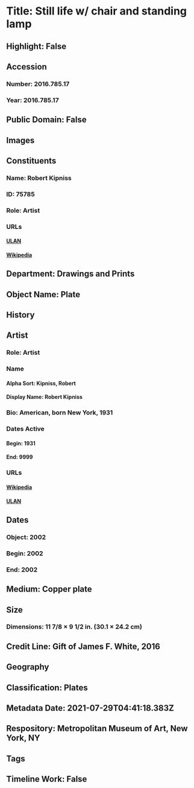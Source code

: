 # Title: Still life w/ chair and standing lamp
## Highlight: False
## Accession
### Number: 2016.785.17
### Year: 2016.785.17
## Public Domain: False
## Images
## Constituents
### Name: Robert Kipniss
### ID: 75785
### Role: Artist
### URLs
#### [ULAN](http://vocab.getty.edu/page/ulan/500104369)
#### [Wikipedia](https://www.wikidata.org/wiki/Q24565752)
## Department: Drawings and Prints
## Object Name: Plate
## History
## Artist
### Role: Artist
### Name
#### Alpha Sort: Kipniss, Robert
#### Display Name: Robert Kipniss
### Bio: American, born New York, 1931
### Dates Active
#### Begin: 1931
#### End: 9999
### URLs
#### [Wikipedia](https://www.wikidata.org/wiki/Q24565752)
#### [ULAN](http://vocab.getty.edu/page/ulan/500104369)
## Dates
### Object: 2002
### Begin: 2002
### End: 2002
## Medium: Copper plate
## Size
### Dimensions: 11 7/8 × 9 1/2 in. (30.1 × 24.2 cm)
## Credit Line: Gift of James F. White, 2016
## Geography
## Classification: Plates
## Metadata Date: 2021-07-29T04:41:18.383Z
## Respository: Metropolitan Museum of Art, New York, NY
## Tags
## Timeline Work: False